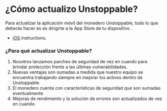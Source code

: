 # ¿Cómo actualizo Unstoppable?

Para actualizar la aplicación móvil del monedero Unstoppable, todo lo que deberás hacer es es dirigirte a la App Store de tu dispositivo
.
- [iOS](https://support.apple.com/en-us/HT202180) instructions.

### ¿Para qué actualizar Unstoppable?

1. Nosotros lanzamos parches de seguridad de vez en cuando para brindar protección frente a las últimas vulnerabilidades.
2. Nuevas ventajas son sumadas a medida que nuestro equipo se encuentra trabajando  siempre en mejorar los activos dentro de Unstoppable.
3. El monedero cuenta con características de seguridad que son sumadas eventualmente
4. Mejoras de rendimiento y la solución de errores son actualizados de vez en cuando.



